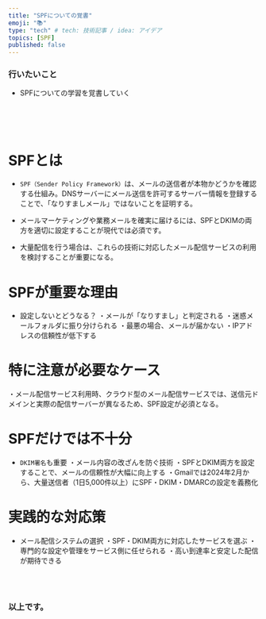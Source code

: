 ```yaml
---
title: "SPFについての覚書"
emoji: "📚"
type: "tech" # tech: 技術記事 / idea: アイデア
topics: [SPF]
published: false
---
```


### 行いたいこと
- SPFについての学習を覚書していく


<br>
<br>
<br>

# SPFとは
- `SPF（Sender Policy Framework）`は、メールの送信者が本物かどうかを確認する仕組み。DNSサーバーにメール送信を許可するサーバー情報を登録することで、「なりすましメール」ではないことを証明する。

- メールマーケティングや業務メールを確実に届けるには、SPFとDKIMの両方を適切に設定することが現代では必須です。

- 大量配信を行う場合は、これらの技術に対応したメール配信サービスの利用を検討することが重要になる。

# SPFが重要な理由
- 設定しないとどうなる？
・メールが「なりすまし」と判定される
・迷惑メールフォルダに振り分けられる
・最悪の場合、メールが届かない
・IPアドレスの信頼性が低下する

# 特に注意が必要なケース
・メール配信サービス利用時、クラウド型のメール配信サービスでは、送信元ドメインと実際の配信サーバーが異なるため、SPF設定が必須となる。

# SPFだけでは不十分
- `DKIM署名`も重要
・メール内容の改ざんを防ぐ技術
・SPFとDKIM両方を設定することで、メールの信頼性が大幅に向上する
・Gmailでは2024年2月から、大量送信者（1日5,000件以上）にSPF・DKIM・DMARCの設定を義務化

# 実践的な対応策
- メール配信システムの選択
・SPF・DKIM両方に対応したサービスを選ぶ
・専門的な設定や管理をサービス側に任せられる
・高い到達率と安定した配信が期待できる





<br>
<br>


### 以上です。

<br>
<br>
<br>